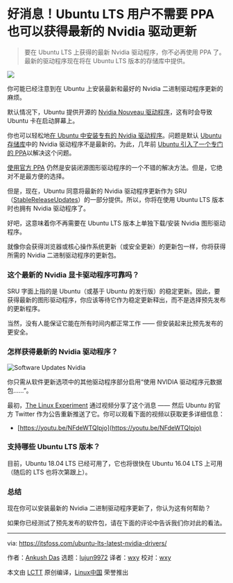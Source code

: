 [#]: collector: (lujun9972)
[#]: translator: (wxy)
[#]: reviewer: (wxy)
[#]: publisher: ( )
[#]: url: ( )
[#]: subject: (Excellent! Ubuntu LTS Users Will Now Get the Latest Nvidia Driver Updates [No PPA Needed Anymore])
[#]: via: (https://itsfoss.com/ubuntu-lts-latest-nvidia-drivers/)
[#]: author: (Ankush Das https://itsfoss.com/author/ankush/)

好消息！Ubuntu LTS 用户不需要 PPA 也可以获得最新的 Nvidia 驱动更新
======

> 要在 Ubuntu LTS 上获得的最新 Nvidia 驱动程序，你不必再使用 PPA 了。最新的驱动程序现在将在 Ubuntu LTS 版本的存储库中提供。

![][1]

你可能已经注意到在 Ubuntu 上安装最新和最好的 Nvidia 二进制驱动程序更新的麻烦。

默认情况下，Ubuntu 提供开源的 [Nvidia Nouveau 驱动程序][2]，这有时会导致 Ubuntu 卡在启动屏幕上。

你也可以轻松地[在 Ubuntu 中安装专有的 Nvidia 驱动程序][3]。问题是默认 [Ubuntu 存储库][4]中的 Nvidia 驱动程序不是最新的。为此，几年前 [Ubuntu 引入了一个专门的 PPA][5]以解决这个问题。

[使用官方 PPA][6] 仍然是安装闭源图形驱动程序的一个不错的解决方法。但是，它绝对不是最方便的选择。

但是，现在，Ubuntu 同意将最新的 Nvidia 驱动程序更新作为 SRU（[StableReleaseUpdates][7]）的一部分提供。所以，你将在使用 Ubuntu LTS 版本时也拥有 Nvidia 驱动程序了。

好吧，这意味着你不再需要在 Ubuntu LTS 版本上单独下载/安装 Nvidia 图形驱动程序。

就像你会获得浏览器或核心操作系统更新（或安全更新）的更新包一样，你将获得所需的 Nvidia 二进制驱动程序的更新包。

### 这个最新的 Nvidia 显卡驱动程序可靠吗？

SRU 字面上指的是 Ubuntu（或基于 Ubuntu 的发行版）的稳定更新。因此，要获得最新的图形驱动程序，你应该等待它作为稳定更新释出，而不是选择预先发布的更新程序。

当然，没有人能保证它能在所有时间内都正常工作 —— 但安装起来比预先发布的更安全。

### 怎样获得最新的 Nvidia 驱动程序？

![Software Updates Nvidia][8]

你只需从软件更新选项中的其他驱动程序部分启用“使用 NVIDIA 驱动程序元数据包……”。

最初，[The Linux Experiment][10] 通过视频分享了这个消息 —— 然后 Ubuntu 的官方 Twitter 作为公告重新推送了它。你可以观看下面的视频以获取更多详细信息：

- [https://youtu.be/NFdeWTQIpjo](https://youtu.be/NFdeWTQIpjo)

### 支持哪些 Ubuntu LTS 版本？

目前，Ubuntu 18.04 LTS 已经可用了，它也将很快在 Ubuntu 16.04 LTS 上可用（随后的 LTS 也将次第跟上）。

### 总结

现在你可以安装最新的 Nvidia 二进制驱动程序更新了，你认为这有何帮助？

如果你已经测试了预先发布的软件包，请在下面的评论中告诉我们你对此的看法。

--------------------------------------------------------------------------------

via: https://itsfoss.com/ubuntu-lts-latest-nvidia-drivers/

作者：[Ankush Das][a]
选题：[lujun9972][b]
译者：[wxy](https://github.com/wxy)
校对：[wxy](https://github.com/wxy)

本文由 [LCTT](https://github.com/LCTT/TranslateProject) 原创编译，[Linux中国](https://linux.cn/) 荣誉推出

[a]: https://itsfoss.com/author/ankush/
[b]: https://github.com/lujun9972
[1]: https://i0.wp.com/itsfoss.com/wp-content/uploads/2019/07/nvidia-ubuntu-logo.png?resize=800%2C450&ssl=1
[2]: https://nouveau.freedesktop.org/wiki/
[3]: https://itsfoss.com/install-additional-drivers-ubuntu/
[4]: https://itsfoss.com/ubuntu-repositories/
[5]: https://itsfoss.com/ubuntu-official-ppa-graphics/
[6]: https://itsfoss.com/ppa-guide/
[7]: https://wiki.ubuntu.com/StableReleaseUpdates
[8]: https://i1.wp.com/itsfoss.com/wp-content/uploads/2019/07/software-updates-nvidia.jpg?fit=800%2C542&ssl=1
[9]: https://itsfoss.com/ubuntu-17-04-release-features/
[10]: https://twitter.com/thelinuxEXP

